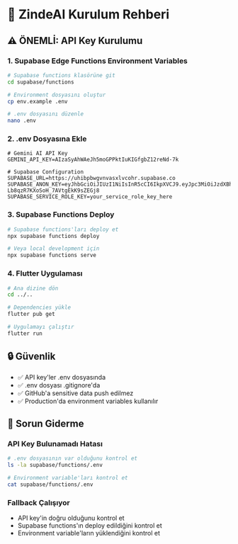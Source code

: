 # 🚀 ZindeAI Kurulum Rehberi

## ⚠️ ÖNEMLİ: API Key Kurulumu

### 1. Supabase Edge Functions Environment Variables

```bash
# Supabase functions klasörüne git
cd supabase/functions

# Environment dosyasını oluştur
cp env.example .env

# .env dosyasını düzenle
nano .env
```

### 2. .env Dosyasına Ekle

```env
# Gemini AI API Key
GEMINI_API_KEY=AIzaSyAhWAeJh5moGPPktIuKIGfgbZ12reNd-7k

# Supabase Configuration
SUPABASE_URL=https://uhibpbwgvnvasxlvcohr.supabase.co
SUPABASE_ANON_KEY=eyJhbGciOiJIUzI1NiIsInR5cCI6IkpXVCJ9.eyJpc3MiOiJzdXBhYmFzZSIsInJlZiI6InVoaWJwYndndm52YXN4bHZjb2hyIiwicm9sZSI6ImFub24iLCJpYXQiOjE3NTg1Mjg2MDMsImV4cCI6MjA3NDEwNDYwM30.kZLLAiRyWuFsr-Lb8qzR7KXoSoH_7AVtgEkK9sZEGj8
SUPABASE_SERVICE_ROLE_KEY=your_service_role_key_here
```

### 3. Supabase Functions Deploy

```bash
# Supabase functions'ları deploy et
npx supabase functions deploy

# Veya local development için
npx supabase functions serve
```

### 4. Flutter Uygulaması

```bash
# Ana dizine dön
cd ../..

# Dependencies yükle
flutter pub get

# Uygulamayı çalıştır
flutter run
```

## 🔒 Güvenlik

- ✅ API key'ler .env dosyasında
- ✅ .env dosyası .gitignore'da
- ✅ GitHub'a sensitive data push edilmez
- ✅ Production'da environment variables kullanılır

## 🐛 Sorun Giderme

### API Key Bulunamadı Hatası
```bash
# .env dosyasının var olduğunu kontrol et
ls -la supabase/functions/.env

# Environment variable'ları kontrol et
cat supabase/functions/.env
```

### Fallback Çalışıyor
- API key'in doğru olduğunu kontrol et
- Supabase functions'ın deploy edildiğini kontrol et
- Environment variable'ların yüklendiğini kontrol et















